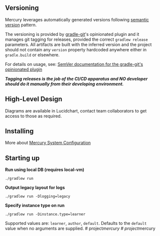 ## Versioning

Mercury leverages automatically generated versions following [semantic version](https://semver.org/) pattern.

The versioning is provided by [gradle-git](https://github.com/ajoberstar/gradle-git)'s opinionated plugin and it manages 
git tagging for releases, provided the correct `gradlew release` parameters. All artifacts are built with the inferred version
and the project should not contain any `version` property hardcoded anywhere either in `gradle.build` or elsewhere.

For details on usage, see: [SemVer documentation for the gradle-git's opinionated plugin](https://github.com/ajoberstar/gradle-git/wiki/Release%20Plugins#how-do-i-use-the-opinion-plugin)

***Tagging releases is the job of the CI/CD apparatus and NO developer should do it manually from their developing environment.***

## High-Level Design

Diagrams are available in Lucidchart, contact team collaborators to get access to those as required.

## Installing

More about [Mercury System Configuration](https://unsightly-rock.cloudvent.net/platform/setup-dev-services-osx/)

## Starting up

**Run using local DB (requires local-vm)** 

```
./gradlew run
```

**Output legacy layout for logs**

```
./gradlew run -Dlogging=legacy
```

**Specify instance type on run**
```
./gradlew run -Dinstance.type=learner
```
Supported values are: `learner`, `author`, `default`. 
Defaults to the `default` value when no arguments are supplied.
#   p r o j e c t _ m e r c u r y  
 #   p r o j e c t _ m e r c u r y  
 